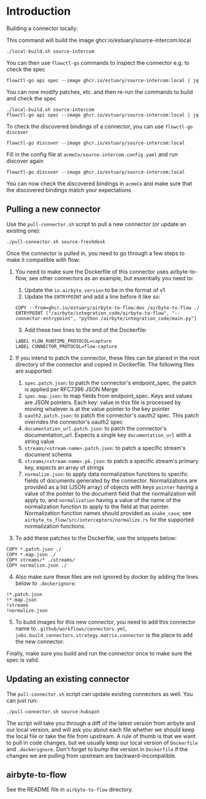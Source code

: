 # Introduction

Building a connector locally:

This command will build the image ghcr.io/estuary/source-intercom:local
```
./local-build.sh source-intercom
```

You can then use `flowctl-go` commands to inspect the connector
e.g. to check the spec

```
flowctl-go api spec --image ghcr.io/estuary/source-intercom:local | jq
```

You can now modify patches, etc. and then re-run the commands
to build and check the spec

```
./local-build.sh source-intercom
flowctl-go api spec --image ghcr.io/estuary/source-intercom:local | jq
```

To check the discovered bindings of a connector, you can use
`flowctl-go discover`

```
flowctl-go discover --image ghcr.io/estuary/source-intercom:local
```

Fill in the config file at `acmeCo/source-intercom.config.yaml`
and run discover again

```
flowctl-go discover --image ghcr.io/estuary/source-intercom:local
```

You can now check the discovered bindings in `acmeCo` and make sure that
the discovered bindings match your expectations

## Pulling a new connector

Use the `pull-connector.sh` script to pull a new connector (or update an
existing one):

```
./pull-connector.sh source-freshdesk
```

Once the connector is pulled in, you need to go through a few steps to make it
compatible with flow:

1. You need to make sure the Dockerfile of this connector uses airbyte-to-flow,
   see other connectors as an example, but essentially you need to:
    1. Update the `io.airbyte.version` to be in the format of v1
    2. Update the `ENTRYPOINT` and add a line before it like so:
      ```
      COPY --from=ghcr.io/estuary/airbyte-to-flow:dev /airbyte-to-flow ./
      ENTRYPOINT ["/airbyte/integration_code/airbyte-to-flow", "--connector-entrypoint", "python /airbyte/integration_code/main.py"]
      ```
    3. Add these two lines to the end of the Dockerfile:
      ```
      LABEL FLOW_RUNTIME_PROTOCOL=capture
      LABEL CONNECTOR_PROTOCOL=flow-capture
      ```

2. If you intend to patch the connector, these files can be placed in the root directory of the connector
and copied in Dockerfile. The following files are supported:
    1. `spec.patch.json`: to patch the connector's endpoint_spec, the patch is applied per RFC7396 JSON Merge
    2. `spec.map.json`: to map fields from endpoint_spec. Keys and values are JSON pointers. Each key: value in this file is processed by moving whatever is at the value pointer to the key pointer
    3. `oauth2.patch.json`: to patch the connector's oauth2 spec. This patch overrides the connector's oauth2 spec
    4. `documentation_url.patch.json`: to patch the connector's
       documentation_url. Expects a single key `documentation_url` with a string value
    5. `streams/<stream-name>.patch.json`: to patch a specific stream's document schema
    6. `streams/<stream-name>.pk.json`: to patch a specific stream's primary key, expects an array of strings
    7. `normalize.json`: to apply data normalization functions to specific fields of documents generated by the connector. Normalizations are provided as a list (JSON array) of objects with keys `pointer` having a value of the pointer to the document field that the normalization will apply to, and `normalization` having a value of the name of the normalization function to apply to the field at that pointer. Normalization function names should provided as `snake_case`; see `airbyte_to_flow/src/interceptors/normalize.rs` for the supported normalization functions.

3. To add these patches to the Dockerfile, use the snippets below:
```
COPY *.patch.json ./
COPY *.map.json ./
COPY streams/* ./streams/
COPY normalize.json ./
```

4. Also make sure these files are not ignored by docker by adding the lines
   below to `.dockerignore`:
```
!*.patch.json
!*.map.json
!streams
!normalize.json
```

5. To build images for this new connector, you need to add this connector name
   to `.github/workflows/connectors.yml`,
   `jobs.build_connectors.strategy.matrix.connector` is the place to add the new
   connector.

Finally, make sure you build and run the connector once to make sure the spec is
valid.

## Updating an existing connector

The `pull-connector.sh` script can update existing connectors as well. You can
just run:

```
./pull-connector.sh source-hubspot
```

The script will take you through a diff of the latest version from airbyte and
our local version, and will ask you about each file whether we should keep the
local file or take the file from upstream. A rule of thumb is that we want to
pull in code changes, but we usually keep our local version of `Dockerfile` and
`.dockerignore`. Don't forget to bump the version in `Dockerfile` if the changes
we are pulling from upstream are backward-incompatible.

## airbyte-to-flow

See the README file in `airbyte-to-flow` directory.
